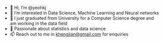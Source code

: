 - 👋 Hi, I’m @yeohkj
- 👀 I’m interested in Data Science, Machine Learning and Neural networks
- 🌱 I just graduated from University for a Computer Science degree and am working in the data field
- 💞️ Passionate about statistics and data science
- 📫 Reach out to me in khengjian@gmail.com for enquiries

<!---
yeohkj/yeohkj is a ✨ special ✨ repository because its `README.md` (this file) appears on your GitHub profile.
You can click the Preview link to take a look at your changes.
--->
